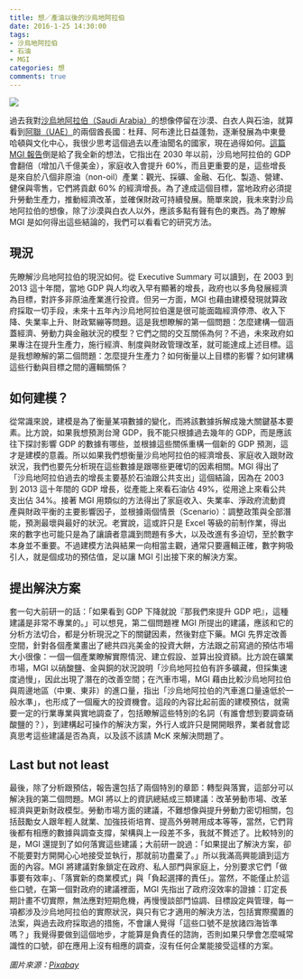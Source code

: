 ```yaml
---
title: 想／產油以後的沙烏地阿拉伯
date: 2016-1-25 14:30:00
tags: 
- 沙烏地阿拉伯
- 石油
- MGI
categories: 想
comments: true
---
```

![](cover.jpg)

過去我對[沙烏地阿拉伯（Saudi Arabia）](https://zh.wikipedia.org/zh-hant/%E6%B2%99%E7%89%B9%E9%98%BF%E6%8B%89%E4%BC%AF)的想像停留在沙漠、白衣人與石油，就算看到[阿聯（UAE）](https://zh.wikipedia.org/zh-hant/%E9%98%BF%E6%8B%89%E4%BC%AF%E8%81%94%E5%90%88%E9%85%8B%E9%95%BF%E5%9B%BD)的兩個酋長國：杜拜、阿布達比日益蓬勃，逐漸發展為中東曼哈頓與文化中心，我很少思考這個過去以產油聞名的國家，現在過得如何。[這篇 MGI 報告](http://www.mckinsey.com/global-themes/employment-and-growth/moving-saudi-arabias-economy-beyond-oil)倒是給了我全新的想法，它指出在 2030 年以前，沙烏地阿拉伯的 GDP 會翻倍（增加八千億美金），家庭收入會提升 60%，而且更重要的是，這些增長是來自於八個非原油（non-oil）產業：觀光、採礦、金融、石化、製造、營建、健保與零售，它們將貢獻 60% 的經濟增長。為了達成這個目標，當地政府必須提升勞動生產力，推動經濟改革，並確保財政可持續發展。簡單來說，我未來對沙烏地阿拉伯的想像，除了沙漠與白衣人以外，應該多點有聲有色的東西。為了瞭解 MGI 是如何得出這些結論的，我們可以看看它的研究方法。<!--more-->

## 現況
先瞭解沙烏地阿拉伯的現況如何。從 Executive Summary 可以讀到，在 2003 到 2013 這十年間，當地 GDP 與人均收入早有顯著的增長，政府也以多角發展經濟為目標，對許多非原油產業進行投資。但另一方面，MGI 也藉由建模發現就算政府採取一切手段，未來十五年內沙烏地阿拉伯還是很可能面臨經濟停滯、收入下降、失業率上升、財政緊繃等問題。這是我想瞭解的第一個問題：怎麼建構一個涵蓋經濟、勞動力與金融狀況的模型？它們之間的交互關係為何？不過，未來政府如果專注在提升生產力，施行經濟、制度與財政管理改革，就可能達成上述目標。這是我想瞭解的第二個問題：怎麼提升生產力？如何衡量以上目標的影響？如何建構這些行動與目標之間的邏輯關係？

## 如何建模？
從常識來說，建模是為了衡量某項數據的變化，而將該數據拆解成幾大關鍵基本要素。比方說，如果我想預測台灣 GDP，我不能只根據過去幾年的 GDP，而是應該往下探討影響 GDP 的數據有哪些，並根據這些關係重構一個新的 GDP 預測，這才是建模的意義。所以如果我們想衡量沙烏地阿拉伯的經濟增長、家庭收入跟財政狀況，我們也要先分析現在這些數據是跟哪些更確切的因素相關。MGI 得出了「沙烏地阿拉伯過去的增長主要基於石油跟公共支出」這個結論，因為在 2003 到 2013 這十年間的 GDP 增長，從產能上來看石油佔 49%，從用途上來看公共支出佔 34%。接著 MGI 用類似的方法得出了家庭收入、失業率、淨政府流動資產與財政平衡的主要影響因子，並根據兩個情景（Scenario）：調整政策與全部潛能，預測最壞與最好的狀況。老實說，這或許只是 Excel 等級的前制作業，得出來的數字也可能只是為了讓讀者意識到問題有多大，以及改進有多迫切，至於數字本身並不重要。不過建模方法與結果一向相當主觀，通常只要邏輯正確，數字夠吸引人，就是個成功的預估值，足以讓 MGI 引出接下來的解決方案。

## 提出解決方案
套一句大前研一的話：「如果看到 GDP 下降就說『那我們來提升 GDP 吧』，這種建議是非常不專業的。」可以想見，第二個問題裡 MGI 所提出的建議，應該和它的分析方法切合，都是分析現況之下的關鍵因素，然後對症下藥。MGI 先界定改善空間，針對各個產業畫出了總共四兆美金的投資大餅，方法跟之前寫過的預估市場大小很像：一個一個產業瞭解實際情況、建立假設、並算出投資額。比方說在礦業市場，MGI 以硝酸鹽、金與銅的狀況說明「沙烏地阿拉伯有許多礦藏，但採集速度過慢」，因此出現了潛在的改善空間；在汽車市場，MGI 藉由比較沙烏地阿拉伯與周邊地區（中東、東非）的進口量，指出「沙烏地阿拉伯的汽車進口量遠低於一般水準」，也形成了一個龐大的投資機會。這段的內容比起前面的建模預估，就需要一定的行業專業與實地調查了，包括瞭解這些特別的名詞（有誰會想到要調查硝酸鹽的？），到建構起可操作的解決方案，外行人或許只是開開眼界，業者就會認真思考這些建議是否為真，以及該不該請 McK 來解決問題了。

## Last but not least
最後，除了分析跟預估，報告還包括了兩個特別的章節：轉型與落實，這部分可以解決我的第二個問題。MGI 將以上的資訊總結成三類建議：改革勞動市場、改革經濟與更新財政模型。勞動市場方面的建議，不難想像與提升勞動力密切相關，包括鼓勵女人跟年輕人就業、加強技術培育、提高外勞聘用成本等等，當然，它們背後都有相應的數據與調查支撐，架構與上一段差不多，我就不贅述了。比較特別的是，MGI 還提到了如何落實這些建議；大前研一說過：「如果提出了解決方案，卻不能要對方開開心心地接受並執行，那就前功盡棄了。」所以我滿高興能讀到這方面的內容。MGI 將建議對象鎖定在政府、私人部門與家庭上，分別要求它們「做事要有效率」、「落實新的商業模式」與「負起選擇的責任」。當然，不能僅止於這些口號，在第一個對政府的建議裡面，MGI 先指出了政府沒效率的證據：訂定長期計畫不切實際，無法應對短期危機，再慢慢談部門協調、目標設定與管理，每一項都涉及沙烏地阿拉伯的實際狀況，與只有它才適用的解決方法，包括實際擱置的法案，與過去政府採取過的措施，不會讓人覺得「這些口號不是放諸四海皆準嗎？」我覺得要做到這個地步，才能算是負責任的諮詢，否則如果只學會怎麼喊常識性的口號，卻在應用上沒有相應的調查，沒有任何企業能接受這樣的方案。

*圖片來源：[Pixabay](https://pixabay.com)*
